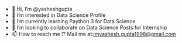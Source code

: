 - 👋 Hi, I’m @yasheshgupta
- 👀 I’m interested in Data Science Profile
- 🌱 I’m currently learning Paython 3 for Data Science
- 💞️ I’m looking to collaborate on Data Science Posts for Internship 
- 📫 How to reach me !? Mail me at:imyashesh.gupta1998@gmail.com

<!---
yasheshgupta/yasheshgupta is a ✨ special ✨ repository because its `README.md` (this file) appears on your GitHub profile.
You can click the Preview link to take a look at your changes.
--->
